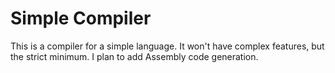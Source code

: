 # Simple Compiler

This is a compiler for a simple language. It won't have complex features, but the strict minimum. I plan to add Assembly code generation.